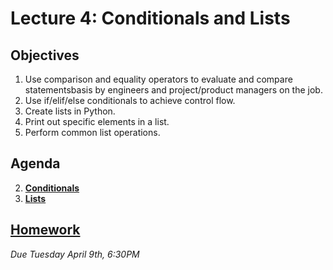 <!---
{"next":"Topics/README.md","title":"Lecture 4: Conditionals and Lists"}
-->


# Lecture 4: Conditionals and Lists

## Objectives

1. Use comparison and equality operators to evaluate and compare statementsbasis by engineers and project/product managers on the job.
2. Use if/elif/else conditionals to achieve control flow.
3. Create lists in Python.
4. Print out specific elements in a list.
5. Perform common list operations.

## Agenda

2. **[Conditionals](../Topics/conditionals.md)**
3. **[Lists](../Topics/lists.md)**


## [Homework](../Homework/hwk1.md)
*Due Tuesday April 9th, 6:30PM*

